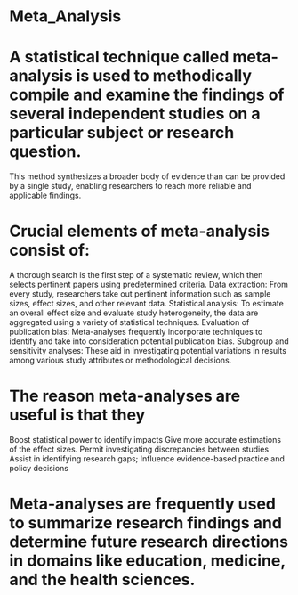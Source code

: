 # Meta_Analysis
# A statistical technique called meta-analysis is used to methodically compile and examine the findings of several independent studies on a particular subject or research question. 
This method synthesizes a broader body of evidence than can be provided by a single study, enabling researchers to reach more reliable and applicable findings.

# Crucial elements of meta-analysis consist of:

A thorough search is the first step of a systematic review, which then selects pertinent papers using predetermined criteria.
Data extraction: From every study, researchers take out pertinent information such as sample sizes, effect sizes, and other relevant data.
Statistical analysis: To estimate an overall effect size and evaluate study heterogeneity, the data are aggregated using a variety of statistical techniques.
Evaluation of publication bias: Meta-analyses frequently incorporate techniques to identify and take into consideration potential publication bias.
Subgroup and sensitivity analyses: These aid in investigating potential variations in results among various study attributes or methodological decisions.

# The reason meta-analyses are useful is that they

Boost statistical power to identify impacts
Give more accurate estimations of the effect sizes.
Permit investigating discrepancies between studies
Assist in identifying research gaps; Influence evidence-based practice and policy decisions

# Meta-analyses are frequently used to summarize research findings and determine future research directions in domains like education, medicine, and the health sciences.
